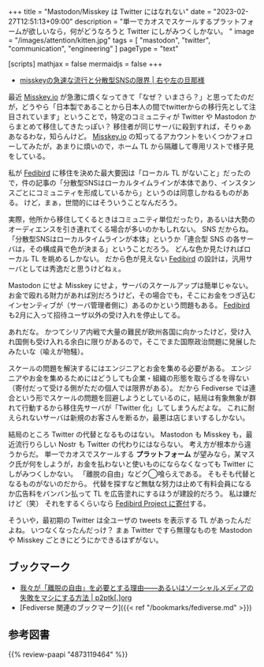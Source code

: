 +++
title = "Mastodon/Misskey は Twitter にはなれない"
date =  "2023-02-27T12:51:13+09:00"
description = "単一でカオスでスケールするプラットフォームが欲しいなら，何がどうなろうと Twitter にしがみつくしかない。 "
image = "/images/attention/kitten.jpg"
tags = [ "mastodon", "twitter", "communication", "engineering" ]
pageType = "text"

[scripts]
  mathjax = false
  mermaidjs = false
+++

- [misskeyの急速な流行と分散型SNSの限界 | 右や左の旦那様](https://givemegohan.xyz/2023/02/26/misskey%e3%81%ae%e6%80%a5%e9%80%9f%e3%81%aa%e6%b5%81%e8%a1%8c%e3%81%a8%e5%88%86%e6%95%a3%e5%9e%8bsns%e3%81%ae%e9%99%90%e7%95%8c/)

最近 [Misskey.io] が急激に煩くなってきて「なぜ？ いまさら？」と思ってたのだが，どうやら「日本製であることから日本人の間でtwitterからの移行先として注目されています」ということで，特定のコミュニティが Twitter や Mastodon からまとめて移住してきたっぽい？ 移住者が同じサーバに殺到すれば，そりゃああなるわな，知らんけど。
[Misskey.io] の知ってるアカウントをいくつかフォローしてみたが，あまりに煩いので，ホーム TL から隔離して専用リストで様子見をしている。

私が [Fedibird] に移住を決めた最大要因は「ローカル TL がないこと」だったので，件の記事の「分散型SNSはローカルタイムラインが本体であり、インスタンスごとにコミュニティを形成しているから」というのは同意しかねるものがある。
けど，まぁ，世間的にはそういうことなんだろう。

実際，他所から移住してくるときはコミュニティ単位だったり，あるいは大勢のオーディエンスを引き連れてくる場合が多いのかもしれない。
SNS だからね。
「分散型SNSはローカルタイムラインが本体」というか「連合型 SNS の各サーバは，その構成員で色が決まる」ということだろう。
どんな色か見たければローカル TL を眺めるしかない。
だから色が見えない [Fedibird] の設計は，汎用サーバとしては秀逸だと思うけどねぇ。

Mastodon にせよ Misskey にせよ，サーバのスケールアップは簡単じゃない。
お金で殴れる財力があれば別だろうけど，その場合でも，そこにお金をつぎ込むインセンティブが（サーバ管理者側に）あるのかという問題もある。
[Fedibird] も2月に入って招待ユーザ以外の受け入れを停止してる。

あれだな。
かつてシリア内戦で大量の難民が欧州各国に向かったけど，受け入れ国側も受け入れる余白に限りがあるので，そこでまた国際政治問題に発展したみたいな（喩えが物騒）。

スケールの問題を解決するにはエンジニアとお金を集める必要がある。
エンジニアやお金を集めるためにはどうしても企業・組織の形態を取らざるを得ない（寄付だって受ける側がただの個人では限界がある）。
だから Fediverse では連合という形でスケールの問題を回避しようとしているのに，結局は有象無象が群れて行動するから移住先サーバが「Twitter 化」してしまうんだよな。
これに耐えられないサーバは新規のお客さんを断るか，最悪は店じまいするしかない。

結局のところ Twitter の代替となるものはない。
Mastodon も Misskey も，最近流行りらしい Nostr も Twitter の代わりにはならない。
考え方が根本から違うからだ。
単一でカオスでスケールする **プラットフォーム** が望みなら，某マスク氏が何をしようが，お金を払わないと使いものにならなくなっても Twitter にしがみつくしかない。
「離脱の自由」などク◯喰らえである。
そもそも代替となるものがないのだから。
代替を探すなど無駄な努力は止めて有料会員になるか広告料をバンバン払って TL を広告塗れにするほうが建設的だろう。
私は嫌だけど（笑） それをするくらいなら [Fedibird Project に寄付](https://opencollective.com/fedibird-project "Fedibird Project - Open Collective")する。

そういや，最初期の Twitter は全ユーザの tweets を表示する TL があったんだよね。
いつなくなったんだっけ？ まぁ Twitter ですら無理なものを Mastodon や Misskey ごときにどうにかできるはずがない。

## ブックマーク

- [我々が「離脱の自由」を必要とする理由――あるいはソーシャルメディアの失敗をマシにする方法 | p2ptk[.]org](https://p2ptk.org/freedom-of-speech/4214)
- [Fediverse 関連のブックマーク]({{< ref "/bookmarks/fediverse.md" >}})

[Misskey.io]: https://misskey.io/
[Fedibird]: https://fedibird.com/

## 参考図書

{{% review-paapi "4873119464" %}} <!-- ユニコーン企業のひみつ -->
